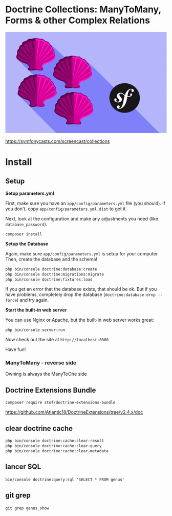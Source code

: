 # Doctrine Collections: ManyToMany, Forms & other Complex Relations

![collections-535.png](./docs/collections-535.png)

https://symfonycasts.com/screencast/collections

# Install

## Setup

**Setup parameters.yml**

First, make sure you have an `app/config/parameters.yml`
file (you should). If you don't, copy `app/config/parameters.yml.dist`
to get it.

Next, look at the configuration and make any adjustments you
need (like `database_password`).

```
composer install
```

**Setup the Database**

Again, make sure `app/config/parameters.yml` is setup
for your computer. Then, create the database and the
schema!

```
php bin/console doctrine:database:create
php bin/console doctrine:migrations:migrate
php bin/console doctrine:fixtures:load
```

If you get an error that the database exists, that should
be ok. But if you have problems, completely drop the
database (`doctrine:database:drop --force`) and try again.

**Start the built-in web server**

You can use Nginx or Apache, but the built-in web server works
great:

```
php bin/console server:run
```

Now check out the site at `http://localhost:8000`

Have fun!



### ManyToMany - reverse side

Owning is always the ManyToOne side

## Doctrine Extensions Bundle
 
    composer require stof/doctrine-extensions-bundle

https://github.com/Atlantic18/DoctrineExtensions/tree/v2.4.x/doc

## clear doctrine cache

    php bin/console doctrine:cache:clear-result
    php bin/console doctrine:cache:clear-query
    php bin/console doctrine:cache:clear-metadata

## lancer SQL

`bin/console doctrine:query:sql 'SELECT * FROM genus'`

## git grep

`git grep genus_show`
